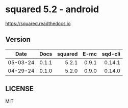 # squared 5.2 - android

https://squared.readthedocs.io

## Version

| Date     | Docs   | squared |    E-mc | sqd-cli |
| :------: | -----: | ------: | ------: | ------: |
| 05-03-24 |  0.1.1 |   5.2.1 |   0.9.1 |  0.14.1 |
| 04-29-24 |  0.1.0 |   5.2.0 |   0.9.0 |  0.14.0 |

## LICENSE

MIT